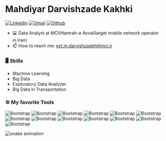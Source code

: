 # Mahdiyar Darvishzade Kakhki


[![Linkedin](https://img.shields.io/badge/-LinkedIn-blue?style=flat&logo=Linkedin&logoColor=white)](https://www.linkedin.com/in/mahdiyar-darvishzadeh-a64567133/)
[![Gmail](https://img.shields.io/badge/-Gmail-c14438?style=flat&logo=Gmail&logoColor=white)](mahdiyar20000@gmail.com)
[![Github](https://img.shields.io/github/followers/Mahdiyar1375?label=Follow&style=social)](https://github.com/Mahdiyar1375)

- 💻 Data Analyst at MCI(Hamrah-e Avval/larget mobile network operator in Iran)
- 📫 How to reach me: ext.m.darvishzadeh@mci.ir

### 🖥 Skills

- Machine Learning
- Big Data
- Exploratory Data Analyzer
- Big Data in Transportation  

### ⚙️ My favorite Tools

![Bootstrap](https://img.shields.io/badge/-Dask-black?logo=dask) ![Bootstrap](https://img.shields.io/badge/-Pandas-05122A?logo=pandas) ![Bootstrap](https://img.shields.io/badge/-numpy-05122A?logo=numpy) ![Bootstrap](https://img.shields.io/badge/-Visual%20Studio%20Code-05122A?logo=visualstudiocode) ![Bootstrap](https://img.shields.io/badge/-Microsoft%20SQL%20Server-05122A?logo=microsoftsqlserver) ![Bootstrap](https://img.shields.io/badge/-Anaconda-05122A?logo=anaconda) ![Bootstrap](https://img.shields.io/badge/-Tableau-05122A?logo=tableau) 
![Bootstrap](https://img.shields.io/badge/-Power%20Bi-05122A?logo=powerbi) ![Bootstrap](https://img.shields.io/badge/-SciPy-05122A?logo=scipy)
![Bootstrap](https://img.shields.io/badge/-Scikit%20Learn-05122A?logo=scikitlearn) ![Bootstrap](https://img.shields.io/badge/-QGIS-05122A?logo=qgis) ![Bootstrap](https://img.shields.io/badge/-Plotly-05122A?logo=plotly) ![Bootstrap](https://img.shields.io/badge/-Keras-05122A?logo=keras)

![snake animation](https://github.com/Mahdiyar1375/Mahdiyar1375/blob/output/github-contribution-grid-snake2.svg)


###
